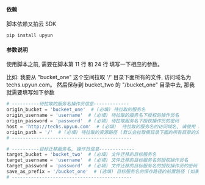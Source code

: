 #### 依赖

脚本依赖又拍云 SDK

```
pip install upyun
```

#### 参数说明

使用脚本之前, 需要在脚本第 11 行 和 24 行 填写一下相应的参数。

比如: 我要从 "bucket_one" 这个空间拉取 '/' 目录下面所有的文件, 访问域名为 techs.upyun.com。 然后保存到 bucket_two 的 "/bucket_one" 目录中去, 那我就需要填写如下参数

```python
# ----------待拉取的服务名操作员信息-------------
origin_bucket = 'buckeet_one'  # (必填) 待拉取的服务名
origin_username = 'username'  # (必填) 待拉取的服务名下授权的操作员名
origin_password = 'password'  # (必填) 待拉取服务名下授权操作员的密码
host = 'http://techs.upyun.com'  # (必填)  待拉取的服务名的访问域名, 请使用 http// 或者 https:// 开头, 比如 'http://techs.upyun.com'
origin_path = '/'  # (必填) 待拉取的资源路径 (默认会拉取根目录下面的所有目录的文件)
# --------------------------------------------

# ----------目标迁移服务名, 操作员信息-------------
target_bucket = 'bucket_two'  # (必填) 文件迁移的目标服务名
target_username = 'username'  # (必填) 文件迁移的目标服务名的授权操作员名
target_password = 'password'  # (必填) 文件迁移的目标服务名的授权操作员的密码
save_as_prefix = '/bucket_one'  # (选填) 目标服务名的保存路径的前置路径 (如果不填写, 默认迁移后的路径和原路径相同)
# --------------------------------------------
```


